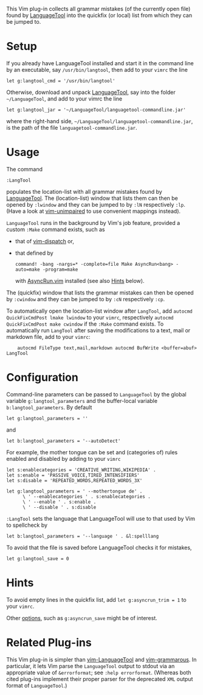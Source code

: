 This Vim plug-in collects all grammar mistakes (of the currently open file) found by [LanguageTool](https://languagetool.org/) into the quickfix (or local) list from which they can be jumped to.

# Setup

If you already have LanguageTool installed and start it in the command line by an executable, say `/usr/bin/langtool`, then add to your `vimrc` the line

```vim
let g:langtool_cmd = '/usr/bin/langtool'
```

Otherwise, download and unpack [LanguageTool](https://languagetool.org/download/), say into the folder `~/LanguageTool`, and add to your vimrc the line

```vim
let g:langtool_jar = '~/LanguageTool/languagetool-commandline.jar'
```

where the right-hand side, `~/LanguageTool/languagetool-commandline.jar`, is the path of the file `languagetool-commandline.jar`.

# Usage

The command

```vim
:LangTool
```

populates the location-list with all grammar mistakes found by [LanguageTool](https://languagetool.org/).
The (location-list) window that lists them can then be opened by `:lwindow` and they can be jumped to by `:lN` respectively `:lp`.
(Have a look at [vim-unimpaired](https://github.com/tpope/vim-unimpaired) to use convenient mappings instead).

`LanguageTool` runs in the background by Vim's job feature, provided a custom `:Make` command exists, such as

- that of [vim-dispatch](https://github.com/tpope/vim-dispatch) or,
- that defined by

    ```vim
    command! -bang -nargs=* -complete=file Make AsyncRun<bang> -auto=make -program=make
    ```

  with [AsyncRun.vim](https://github.com/skywind3000/asyncrun.vim/) installed (see also [Hints](#hints) below).

The (quickfix) window that lists the grammar mistakes can then be opened by `:cwindow` and they can be jumped to by `:cN` respectively `:cp`.

To automatically open the location-list window after `LangTool`, add
`autocmd QuickFixCmdPost lmake lwindow` to your `vimrc`, respectively `autocmd QuickFixCmdPost make cwindow` if the `:Make` command exists.
To automatically run `LangTool` after saving the modifications to a text, mail or markdown file, add to your `vimrc`:

```vim
    autocmd FileType text,mail,markdown autocmd BufWrite <buffer=abuf> LangTool
```

# Configuration

Command-line parameters can be passed to `LanguageTool` by the global variable `g:langtool_parameters` and the buffer-local variable `b:langtool_parameters`.
By default

```vim
let g:langtool_parameters = ''
```

and

```vim
let b:langtool_parameters = '--autoDetect'
```

For example, the mother tongue can be set and (categories of) rules enabled and disabled by adding to your `vimrc`

```vim
let s:enablecategories = 'CREATIVE_WRITING,WIKIPEDIA' .
let s:enable = 'PASSIVE_VOICE,TIRED_INTENSIFIERS'
let s:disable = 'REPEATED_WORDS,REPEATED_WORDS_3X'

let g:langtool_parameters = ' --mothertongue de' .
      \ ' --enablecategories ' . s:enablecategories .
      \ ' --enable ' . s:enable .
      \ ' --disable ' . s:disable
```

`:LangTool` sets the language that LanguageTool will use to that used by Vim to spellcheck by

```vim
let b:langtool_parameters = '--language ' . &l:spelllang
```

To avoid that the file is saved before LanguageTool checks it for mistakes,

```vim
let g:langtool_save = 0
```

# Hints

To avoid empty lines in the quickfix list, add `let g:asyncrun_trim = 1` to your `vimrc`.

Other [options](https://github.com/skywind3000/asyncrun.vim/wiki/Options), such as `g:asyncrun_save` might be of interest.

# Related Plug-ins

This Vim plug-in is simpler than [vim-LanguageTool](https://github.com/dpelle/vim-LanguageTool) and [vim-grammarous](https://github.com/rhysd/vim-grammarous).
In particular, it lets Vim parse the `LanguageTool` output to stdout via an appropriate value of `&errorformat`;
see `:help errorformat`.
(Whereas both cited plug-ins implement their proper parser for the deprecated `XML` output format of `LanguageTool`.)

